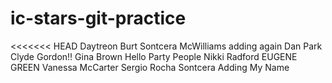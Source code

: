 # ic-stars-git-practice
<<<<<<< HEAD
Daytreon Burt
Sontcera McWilliams
adding again
Dan Park
Clyde Gordon!!
Gina Brown
Hello Party People
Nikki Radford
EUGENE GREEN
Vanessa McCarter
Sergio Rocha
Sontcera
Adding My Name
